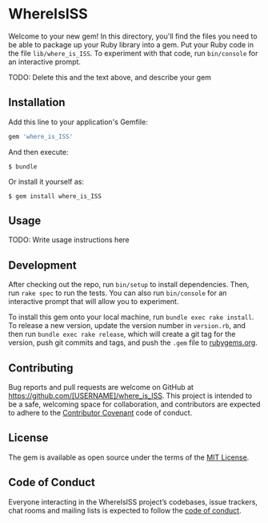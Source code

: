 # WhereIsISS

Welcome to your new gem! In this directory, you'll find the files you need to be able to package up your Ruby library into a gem. Put your Ruby code in the file `lib/where_is_ISS`. To experiment with that code, run `bin/console` for an interactive prompt.

TODO: Delete this and the text above, and describe your gem

## Installation

Add this line to your application's Gemfile:

```ruby
gem 'where_is_ISS'
```

And then execute:

    $ bundle

Or install it yourself as:

    $ gem install where_is_ISS

## Usage

TODO: Write usage instructions here

## Development

After checking out the repo, run `bin/setup` to install dependencies. Then, run `rake spec` to run the tests. You can also run `bin/console` for an interactive prompt that will allow you to experiment.

To install this gem onto your local machine, run `bundle exec rake install`. To release a new version, update the version number in `version.rb`, and then run `bundle exec rake release`, which will create a git tag for the version, push git commits and tags, and push the `.gem` file to [rubygems.org](https://rubygems.org).

## Contributing

Bug reports and pull requests are welcome on GitHub at https://github.com/[USERNAME]/where_is_ISS. This project is intended to be a safe, welcoming space for collaboration, and contributors are expected to adhere to the [Contributor Covenant](http://contributor-covenant.org) code of conduct.

## License

The gem is available as open source under the terms of the [MIT License](https://opensource.org/licenses/MIT).

## Code of Conduct

Everyone interacting in the WhereIsISS project’s codebases, issue trackers, chat rooms and mailing lists is expected to follow the [code of conduct](https://github.com/[USERNAME]/where_is_ISS/blob/master/CODE_OF_CONDUCT.md).
